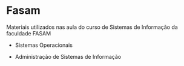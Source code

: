 # Fasam
Materiais utilizados nas aula do curso de Sistemas de Informação da faculdade FASAM

* Sistemas Operacionais

* Administração de Sistemas de Informação

